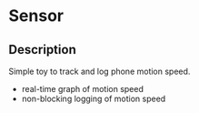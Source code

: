 Sensor
======

## Description
Simple toy to track and log phone motion speed.
* real-time graph of motion speed
* non-blocking logging of motion speed

